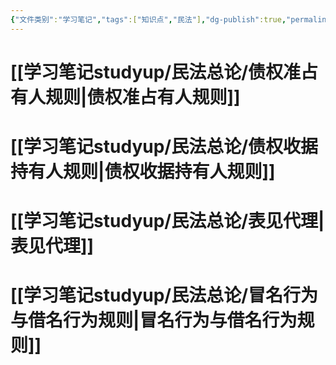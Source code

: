 ```yaml
---
{"文件类别":"学习笔记","tags":["知识点","民法"],"dg-publish":true,"permalink":"/学习笔记studyup/民法总论/基于信赖保护原则的归属规范/","dgPassFrontmatter":true,"created":"2024-07-30T12:11:00.338+08:00","updated":"2024-10-28T11:41:20.026+08:00"}
---
```


# [[学习笔记studyup/民法总论/债权准占有人规则\|债权准占有人规则]]
# [[学习笔记studyup/民法总论/债权收据持有人规则\|债权收据持有人规则]]
# [[学习笔记studyup/民法总论/表见代理\|表见代理]]
# [[学习笔记studyup/民法总论/冒名行为与借名行为规则\|冒名行为与借名行为规则]]